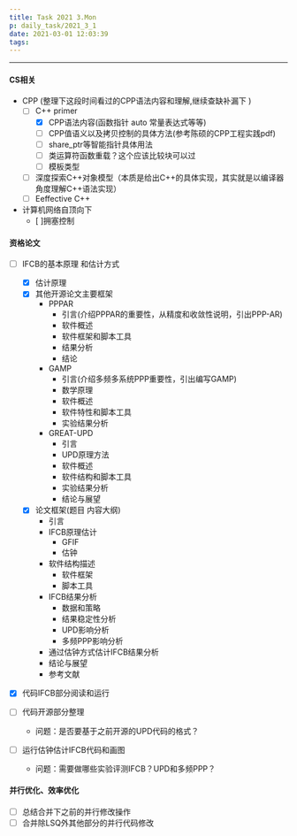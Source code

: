 ```yaml
---
title: Task 2021 3.Mon
p: daily_task/2021_3_1
date: 2021-03-01 12:03:39
tags:
---
```


---

#### CS相关
* CPP (整理下这段时间看过的CPP语法内容和理解,继续查缺补漏下 )
  * [ ] C++ primer
    * [x] CPP语法内容(函数指针 auto 常量表达式等等)
    * [ ] CPP值语义以及拷贝控制的具体方法(参考陈硕的CPP工程实践pdf)
    * [ ] share_ptr等智能指针具体用法
    * [ ] 类运算符函数重载？这个应该比较块可以过
    * [ ] 模板类型
  * [ ] 深度探索C++对象模型（本质是给出C++的具体实现，其实就是以编译器角度理解C++语法实现）
  * [ ] Eeffective C++
* 计算机网络自顶向下
  * [ ]拥塞控制

#### 资格论文
* [ ] IFCB的基本原理 和估计方式
  * [x] 估计原理
  * [x] 其他开源论文主要框架
    * PPPAR
      * 引言(介绍PPPAR的重要性，从精度和收敛性说明，引出PPP-AR)
      * 软件概述
      * 软件框架和脚本工具
      * 结果分析
      * 结论
    * GAMP
      * 引言(介绍多频多系统PPP重要性，引出编写GAMP)
      * 数学原理
      * 软件概述
      * 软件特性和脚本工具
      * 实验结果分析
    * GREAT-UPD
      * 引言
      * UPD原理方法
      * 软件概述
      * 软件结构和脚本工具
      * 实验结果分析
      * 结论与展望
  * [x] 论文框架(题目 内容大纲)
    * 引言
    * IFCB原理估计
      * GFIF
      * 估钟
    * 软件结构描述
      * 软件框架
      * 脚本工具
    * IFCB结果分析
      * 数据和策略
      * 结果稳定性分析
      * UPD影响分析
      * 多频PPP影响分析
    * 通过估钟方式估计IFCB结果分析
    * 结论与展望
    * 参考文献
* [x] 代码IFCB部分阅读和运行

* [ ] 代码开源部分整理
  * 问题：是否要基于之前开源的UPD代码的格式？
* [ ] 运行估钟估计IFCB代码和画图
  * 问题：需要做哪些实验评测IFCB？UPD和多频PPP？

#### 并行优化、效率优化
* [ ] 总结合并下之前的并行修改操作
* [ ] 合并除LSQ外其他部分的并行代码修改

